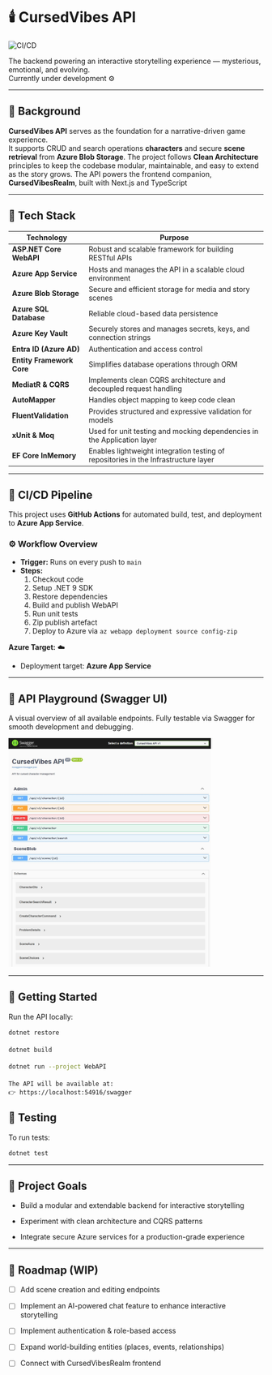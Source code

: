 # 🕯️ CursedVibes API
![CI/CD](https://github.com/shakana0/CursedVibes/actions/workflows/deploy.yml/badge.svg)

The backend powering an interactive storytelling experience — mysterious, emotional, and evolving.  
Currently under development ⚙️  

---

## 🌌 Background  
**CursedVibes API** serves as the foundation for a narrative-driven game experience.  
It supports CRUD and search operations **characters** and secure **scene retrieval** from **Azure Blob Storage**. 
The project follows **Clean Architecture** principles to keep the codebase modular, maintainable, and easy to extend as the story grows.
The API powers the frontend companion, **CursedVibesRealm**, built with Next.js and TypeScript

---

## 🔧 Tech Stack  

| Technology | Purpose |
|-------------|----------|
| **ASP.NET Core WebAPI** | Robust and scalable framework for building RESTful APIs |
| **Azure App Service** | Hosts and manages the API in a scalable cloud environment |
| **Azure Blob Storage** | Secure and efficient storage for media and story scenes |
| **Azure SQL Database** | Reliable cloud-based data persistence |
| **Azure Key Vault** | Securely stores and manages secrets, keys, and connection strings |
| **Entra ID (Azure AD)** | Authentication and access control |
| **Entity Framework Core** | Simplifies database operations through ORM |
| **MediatR & CQRS** | Implements clean CQRS architecture and decoupled request handling |
| **AutoMapper** | Handles object mapping to keep code clean |
| **FluentValidation** | Provides structured and expressive validation for models |
| **xUnit & Moq** | Used for unit testing and mocking dependencies in the Application layer |
| **EF Core InMemory** | Enables lightweight integration testing of repositories in the Infrastructure layer |

---
## 🔁 CI/CD Pipeline  

This project uses **GitHub Actions** for automated build, test, and deployment to **Azure App Service**.

### ⚙️ Workflow Overview
- **Trigger:** Runs on every push to `main`  
- **Steps:**  
  1. Checkout code  
  2. Setup .NET 9 SDK  
  3. Restore dependencies  
  4. Build and publish WebAPI  
  5. Run unit tests  
  6. Zip publish artefact  
  7. Deploy to Azure via `az webapp deployment source config-zip`

**Azure Target:** ☁️  
- Deployment target: **Azure App Service**

---
## 🧪 API Playground (Swagger UI)
A visual overview of all available endpoints. Fully testable via Swagger for smooth development and debugging.

<img src="./assets/swagger.jpeg" width="400" alt="Screenshot of endpoints in Swagger" />

---
## 🚀 Getting Started  

Run the API locally:  
```bash
dotnet restore

dotnet build

dotnet run --project WebAPI

The API will be available at:
👉 https://localhost:54916/swagger
```

## 🧪 Testing
To run tests:
```bash
dotnet test
``` 

---

## 🧠 Project Goals

- Build a modular and extendable backend for interactive storytelling

- Experiment with clean architecture and CQRS patterns

- Integrate secure Azure services for a production-grade experience

---

## 🧩 Roadmap (WIP)

- [ ] Add scene creation and editing endpoints
- [ ] Implement an AI-powered chat feature to enhance interactive storytelling
- [ ] Implement authentication & role-based access
- [ ] Expand world-building entities (places, events, relationships)
- [ ] Connect with CursedVibesRealm frontend

